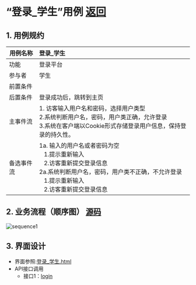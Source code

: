 ﻿
# “登录_学生”用例 [返回](../README.md)

## 1. 用例规约

|用例名称|登录_学生|
|-------|:-------------|
|功能|登录平台|
|参与者|学生|
|前置条件| |
|后置条件|登录成功后，跳转到主页|
|主事件流| 1. 访客输入用户名和密码，选择用户类型<br/>2.系统判断用户名，密码，用户类正确，允许登录<br/>3.系统在客户端以Cookie形式存储登录用户信息，保持登录的持久性。|
|备选事件流|1a. 输入的用户名或者密码为空 <br/>&nbsp;&nbsp; 1.提示重新输入 <br/> &nbsp;&nbsp; 2.访客重新提交登录信息 <br/>2a.系统判断用户名，密码，用户类不正确，不允许登录 <br/>&nbsp;&nbsp; 1.提示重新输入 <br/> &nbsp;&nbsp; 2.访客重新提交登录信息 |

## 2. 业务流程（顺序图） [源码](../src/sequence登录（学生）.puml)
![sequence1](../sequence登录_学生.png) 

## 3. 界面设计
- 界面参照:[登录_学生.html](https://github.com/LiYundong593/is_analysis/tree/master/test6/登录（学生）.html)
- API接口调用
    - 接口1：[login](../接口/login.md)

